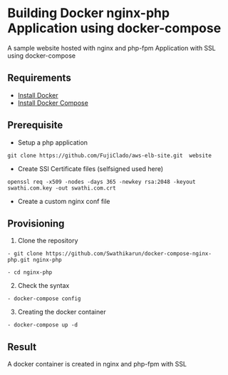 # Building Docker nginx-php Application using docker-compose

A sample website hosted with nginx and php-fpm Application with SSL using docker-compose

## Requirements

- [Install Docker](https://docs.docker.com/engine/install/)
- [Install Docker Compose](https://docs.docker.com/compose/install/)

## Prerequisite

- Setup a php application

```
git clone https://github.com/FujiClado/aws-elb-site.git  website
```

- Create SSl Certificate files (selfsigned used here)

```
openssl req -x509 -nodes -days 365 -newkey rsa:2048 -keyout swathi.com.key -out swathi.com.crt
```

- Create a custom nginx conf file


## Provisioning

1. Clone the repository

  ```
  - git clone https://github.com/Swathikarun/docker-compose-nginx-php.git nginx-php

  - cd nginx-php
  ```

2. Check the syntax

  ```
  - docker-compose config
  ```

3. Creating the docker container

  ```
  - docker-compose up -d
  ```

## Result

A docker container is created in nginx and php-fpm with SSL 
